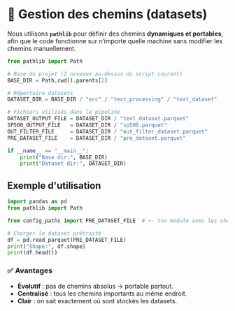# 📂 Gestion des chemins (datasets)

Nous utilisons **`pathlib`** pour définir des chemins **dynamiques et portables**, afin que le code fonctionne sur n’importe quelle machine sans modifier les chemins manuellement.

```python
from pathlib import Path

# Base du projet (2 niveaux au-dessus du script courant)
BASE_DIR = Path.cwd().parents[2]

# Répertoire datasets
DATASET_DIR = BASE_DIR / "src" / "text_processing" / "text_dataset"

# Fichiers utilisés dans le pipeline
DATASET_OUTPUT_FILE = DATASET_DIR / "text_dataset.parquet"
SP500_OUTPUT_FILE   = DATASET_DIR / "sp500.parquet"
OUT_FILTER_FILE     = DATASET_DIR / "out_filter_dataset.parquet"
PRE_DATASET_FILE    = DATASET_DIR / "pre_dataset.parquet"

if __name__ == "__main__":
    print("Base dir:", BASE_DIR)
    print("Dataset dir:", DATASET_DIR)
```
## Exemple d'utilisation

```python
import pandas as pd
from pathlib import Path

from config_paths import PRE_DATASET_FILE  # <- ton module avec les chemins

# Charger le dataset prétraité
df = pd.read_parquet(PRE_DATASET_FILE)
print("Shape:", df.shape)
print(df.head())
```


### ✅ Avantages
- **Évolutif** : pas de chemins absolus → portable partout.  
- **Centralisé** : tous les chemins importants au même endroit.  
- **Clair** : on sait exactement où sont stockés les datasets.  
